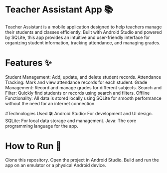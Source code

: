 # Teacher Assistant App 📚
Teacher Assistant is a mobile application designed to help teachers manage their students and classes efficiently. Built with Android Studio and powered by SQLite, this app provides an intuitive and user-friendly interface for organizing student information, tracking attendance, and managing grades.

# Features ✨
Student Management: Add, update, and delete student records.
Attendance Tracking: Mark and view attendance records for each student.
Grade Management: Record and manage grades for different subjects.
Search and Filter: Quickly find students or records using search and filters.
Offline Functionality: All data is stored locally using SQLite for smooth performance without the need for an internet connection.

#Technologies Used 🛠️
Android Studio: For development and UI design.
SQLite: For local data storage and management.
Java: The core programming language for the app.

# How to Run 🚀
Clone this repository.
Open the project in Android Studio.
Build and run the app on an emulator or a physical Android device.

